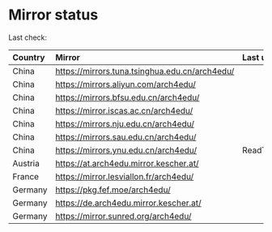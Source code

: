 <script src="./time.js"></script>
# Mirror status
Last check: <script type="text/javascript">localize(1697307659.5781956);</script>

|Country|Mirror|Last update|
|:------|:-----|:----------|
|China|https://mirrors.tuna.tsinghua.edu.cn/arch4edu/|<script type="text/javascript">localize(1697265073);</script>|
|China|https://mirrors.aliyun.com/arch4edu/|<script type="text/javascript">localize(1697265073);</script>|
|China|https://mirrors.bfsu.edu.cn/arch4edu/|<script type="text/javascript">localize(1697265073);</script>|
|China|https://mirror.iscas.ac.cn/arch4edu/|<script type="text/javascript">localize(1697265073);</script>|
|China|https://mirrors.nju.edu.cn/arch4edu/|<script type="text/javascript">localize(1697221931);</script>|
|China|https://mirrors.sau.edu.cn/arch4edu/|<script type="text/javascript">localize(1697265073);</script>|
|China|https://mirrors.ynu.edu.cn/arch4edu/|ReadTimeout|
|Austria|https://at.arch4edu.mirror.kescher.at/|<script type="text/javascript">localize(1697265073);</script>|
|France|https://mirror.lesviallon.fr/arch4edu/|<script type="text/javascript">localize(1697265073);</script>|
|Germany|https://pkg.fef.moe/arch4edu/|<script type="text/javascript">localize(1697265073);</script>|
|Germany|https://de.arch4edu.mirror.kescher.at/|<script type="text/javascript">localize(1697265073);</script>|
|Germany|https://mirror.sunred.org/arch4edu/|<script type="text/javascript">localize(1697265073);</script>|

<script src="./tablefilter/tablefilter.js"></script>
<script src="./table.js"></script>